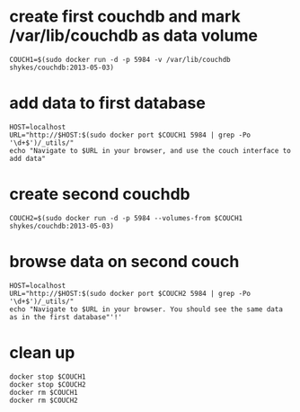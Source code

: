 # create first couchdb and mark /var/lib/couchdb as data volume

    COUCH1=$(sudo docker run -d -p 5984 -v /var/lib/couchdb shykes/couchdb:2013-05-03)

# add data to first database

    HOST=localhost
    URL="http://$HOST:$(sudo docker port $COUCH1 5984 | grep -Po '\d+$')/_utils/"
    echo "Navigate to $URL in your browser, and use the couch interface to add data"

# create second couchdb

    COUCH2=$(sudo docker run -d -p 5984 --volumes-from $COUCH1 shykes/couchdb:2013-05-03)

# browse data on second couch

    HOST=localhost
    URL="http://$HOST:$(sudo docker port $COUCH2 5984 | grep -Po '\d+$')/_utils/"
    echo "Navigate to $URL in your browser. You should see the same data as in the first database"'!'

# clean up

    docker stop $COUCH1
    docker stop $COUCH2
    docker rm $COUCH1
    docker rm $COUCH2
